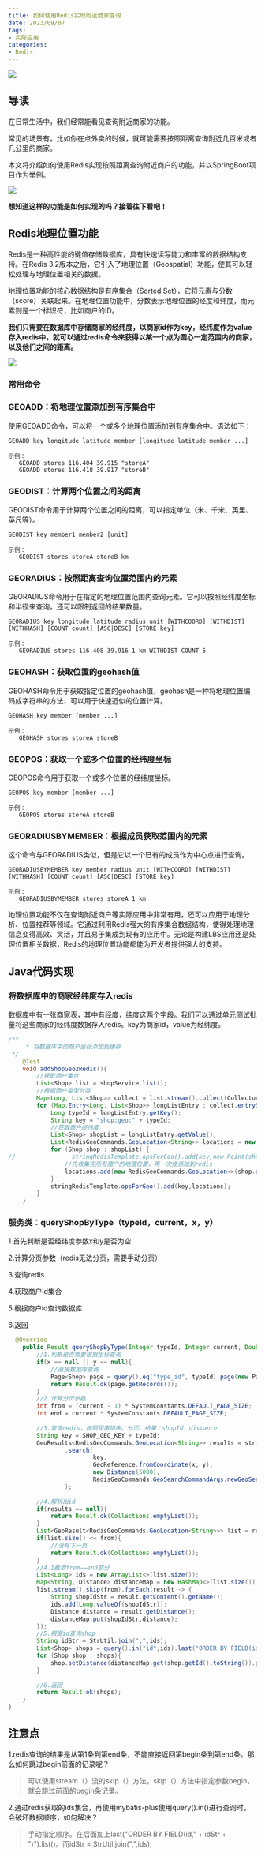 ```yaml
---
title: 如何使用Redis实现附近商家查询
date: 2023/09/07
tags:
- 实际应用
categories:
- Redis
---
```


![](https://cdn.jsdelivr.net/gh/hongxiaCoder/Pictures@master/20230907125735.png)

## 导读

在日常生活中，我们经常能看见查询附近商家的功能。

常见的场景有，比如你在点外卖的时候，就可能需要按照距离查询附近几百米或者几公里的商家。

本文将介绍如何使用Redis实现按照距离查询附近商户的功能，并以SpringBoot项目作为举例。

![](https://cdn.jsdelivr.net/gh/hongxiaCoder/Pictures@master/20230907125802.png)

**想知道这样的功能是如何实现的吗？接着往下看吧！**

## Redis地理位置功能

Redis是一种高性能的键值存储数据库，具有快速读写能力和丰富的数据结构支持。在Redis 3.2版本之后，它引入了地理位置（Geospatial）功能，使其可以轻松处理与地理位置相关的数据。

地理位置功能的核心数据结构是有序集合（Sorted Set），它将元素与分数（score）关联起来。在地理位置功能中，分数表示地理位置的经度和纬度，而元素则是一个标识符，比如商户的ID。

**我们只需要在数据库中存储商家的经纬度，以商家id作为key，经纬度作为value存入redis中，就可以通过redis命令来获得以某一个点为圆心一定范围内的商家，以及他们之间的距离。**

![](https://cdn.jsdelivr.net/gh/hongxiaCoder/Pictures@master/20230907125835.png)

 

### 常用命令

### GEOADD：将地理位置添加到有序集合中

使用GEOADD命令，可以将一个或多个地理位置添加到有序集合中。语法如下：

```
GEOADD key longitude latitude member [longitude latitude member ...]

示例：
   GEOADD stores 116.404 39.915 "storeA"
   GEOADD stores 116.418 39.917 "storeB"
```


### GEODIST：计算两个位置之间的距离

  GEODIST命令用于计算两个位置之间的距离，可以指定单位（米、千米、英里、英尺等）。

```
GEODIST key member1 member2 [unit]

示例：
   GEODIST stores storeA storeB km
```


### GEORADIUS：按照距离查询位置范围内的元素

GEORADIUS命令用于在指定的地理位置范围内查询元素。它可以按照经纬度坐标和半径来查询，还可以限制返回的结果数量。

```
GEORADIUS key longitude latitude radius unit [WITHCOORD] [WITHDIST] [WITHHASH] [COUNT count] [ASC|DESC] [STORE key]

示例：
   GEORADIUS stores 116.408 39.916 1 km WITHDIST COUNT 5
```



### GEOHASH：获取位置的geohash值

GEOHASH命令用于获取指定位置的geohash值，geohash是一种将地理位置编码成字符串的方法，可以用于快速近似的位置计算。

```
GEOHASH key member [member ...]

示例：
   GEOHASH stores storeA storeB
```


### GEOPOS：获取一个或多个位置的经纬度坐标

GEOPOS命令用于获取一个或多个位置的经纬度坐标。

```
GEOPOS key member [member ...]

示例：
   GEOPOS stores storeA storeB
```



### GEORADIUSBYMEMBER：根据成员获取范围内的元素

这个命令与GEORADIUS类似，但是它以一个已有的成员作为中心点进行查询。

```
GEORADIUSBYMEMBER key member radius unit [WITHCOORD] [WITHDIST] [WITHHASH] [COUNT count] [ASC|DESC] [STORE key]

示例：
   GEORADIUSBYMEMBER stores storeA 1 km
```

地理位置功能不仅在查询附近商户等实际应用中非常有用，还可以应用于地理分析、位置推荐等领域。它通过利用Redis强大的有序集合数据结构，使得处理地理信息变得高效、灵活，并且易于集成到现有的应用中。无论是构建LBS应用还是处理位置相关数据，Redis的地理位置功能都能为开发者提供强大的支持。

## Java代码实现

### 将数据库中的商家经纬度存入redis

数据库中有一张商家表，其中有经度，纬度这两个字段。我们可以通过单元测试批量将这些商家的经纬度数据存入redis。key为商家id，value为经纬度。

```java
/**
     * 将数据库中的商户坐标添加到缓存
 */
    @Test
    void addShopGeo2Redis(){
        //获取商户集合
        List<Shop> list = shopService.list();
        //根据商户类型分类
        Map<Long, List<Shop>> collect = list.stream().collect(Collectors.groupingBy(Shop::getTypeId));
        for (Map.Entry<Long, List<Shop>> longListEntry : collect.entrySet()) {
            Long typeId = longListEntry.getKey();
            String key = "shop:geo:" + typeId;
            //获取商户经纬度
            List<Shop> shopList = longListEntry.getValue();
            List<RedisGeoCommands.GeoLocation<String>> locations = new ArrayList<>(shopList.size());
            for (Shop shop : shopList) {
//                stringRedisTemplate.opsForGeo().add(key,new Point(shop.getX(),shop.getY()),shop.getId().toString());
                //先收集完所有商户的地理位置，再一次性添加到redis
                locations.add(new RedisGeoCommands.GeoLocation<>(shop.getId().toString(),new Point(shop.getX(),shop.getY())));
            }
            stringRedisTemplate.opsForGeo().add(key,locations);
        }
    }
```




### 服务类：queryShopByType（typeId，current，x，y）

1.首先判断是否经纬度参数x和y是否为空

2.计算分页参数（redis无法分页，需要手动分页）

3.查询redis

4.获取商户id集合

5.根据商户id查询数据库

6.返回

```Java
  @Override
    public Result queryShopByType(Integer typeId, Integer current, Double x, Double y) {
        //1.判断是否需要根据坐标查询
        if(x == null || y == null){
            //直接数据库查询
            Page<Shop> page = query().eq("type_id", typeId).page(new Page<>(current, SystemConstants.DEFAULT_PAGE_SIZE));
            return Result.ok(page.getRecords());
        }
        //2.计算分页参数
        int from = (current - 1) * SystemConstants.DEFAULT_PAGE_SIZE;
        int end = current * SystemConstants.DEFAULT_PAGE_SIZE;
 
        //3.查询redis，按照距离排序，分页。结果：shopId，distance
        String key = SHOP_GEO_KEY + typeId;
        GeoResults<RedisGeoCommands.GeoLocation<String>> results = stringRedisTemplate.opsForGeo()
                .search(
                        key,
                        GeoReference.fromCoordinate(x, y),
                        new Distance(5000),
                        RedisGeoCommands.GeoSearchCommandArgs.newGeoSearchArgs().includeDistance().limit(end)
                );
 
        //4.解析出id
        if(results == null){
            return Result.ok(Collections.emptyList());
        }
        List<GeoResult<RedisGeoCommands.GeoLocation<String>>> list = results.getContent();
        if(list.size() <= from){
            //没有下一页
            return Result.ok(Collections.emptyList());
        }
        //4.1截取from——end部分
        List<Long> ids = new ArrayList<>(list.size());
        Map<String, Distance> distanceMap = new HashMap<>(list.size());
        list.stream().skip(from).forEach(result -> {
            String shopIdStr = result.getContent().getName();
            ids.add(Long.valueOf(shopIdStr));
            Distance distance = result.getDistance();
            distanceMap.put(shopIdStr,distance);
        });
        //5.根据id查询shop
        String idStr = StrUtil.join(",",ids);
        List<Shop> shops = query().in("id",ids).last("ORDER BY FIELD(id," + idStr + ")").list();
        for (Shop shop : shops){
            shop.setDistance(distanceMap.get(shop.getId().toString()).getValue());
        }
 
        //6.返回
        return Result.ok(shops);
    }
}
```
## 注意点

1.redis查询的结果是从第1条到第end条，不能直接返回第begin条到第end条。那么如何跳过begin前面的记录呢？

> 可以使用stream（）流的skip（）方法，skip（）方法中指定参数begin，就会跳过前面的begin条记录。



2.通过redis获取的ids集合，再使用mybatis-plus使用query().in()进行查询时，会破坏数据顺序，如何解决？

> 手动指定顺序。在后面加上last("ORDER BY FIELD(id," + idStr + ")").list()。而idStr = StrUtil.join(",",ids);